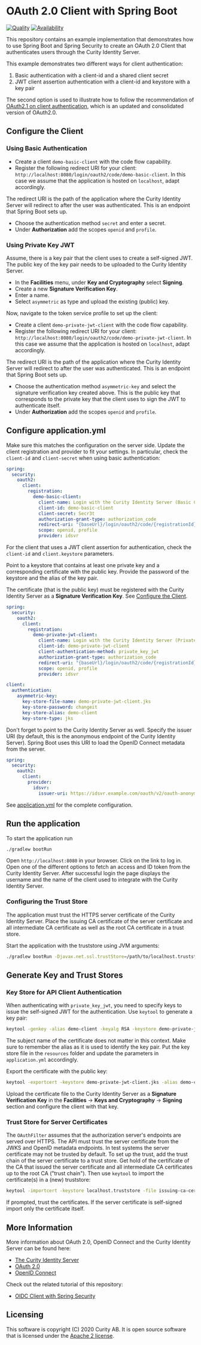 # OAuth 2.0 Client with Spring Boot

[![Quality](https://img.shields.io/badge/quality-demo-red)](https://curity.io/resources/code-examples/status/)
[![Availability](https://img.shields.io/badge/availability-source-blue)](https://curity.io/resources/code-examples/status/)

This repository contains an example implementation that demonstrates how to use Spring Boot and Spring Security to create an OAuth 2.0 Client that authenticates users through the Curity Identity Server.

This example demonstrates two different ways for client authentication:

1. Basic authentication with a client-id and a shared client secret
2. JWT client assertion authentication with a client-id and keystore with a key pair

The second option is used to illustrate how to follow the recommendation of [OAuth2.1 on client authentication](https://datatracker.ietf.org/doc/html/draft-ietf-oauth-v2-1-07#section-2.4), which is an updated and consolidated version of OAuth2.0.

## Configure the Client

### Using Basic Authentication

* Create a client `demo-basic-client` with the code flow capability. 
* Register the following redirect URI for your client: `http://localhost:8080/login/oauth2/code/demo-basic-client`. In this case we assume that the application is hosted on `localhost`, adapt accordingly. 
 
The redirect URI is the path of the application where the Curity Identity Server will redirect to after the user was authenticated. This is an endpoint that Spring Boot sets up.

* Choose the authentication method `secret` and enter a secret. 
* Under **Authorization** add the scopes `openid` and `profile`.

### Using Private Key JWT
Assume, there is a key pair that the client uses to create a self-signed JWT. The public key of the key pair needs to be uploaded to the Curity Identity Server.
* In the **Facilities** menu, under **Key and Cryptography** select **Signing**.
* Create a new **Signature Verification Key**. 
* Enter a name.
* Select `asymmetric` as type and upload the existing (public) key.

Now, navigate to the token service profile to set up the client: 

* Create a client `demo-private-jwt-client` with the code flow capability. 
* Register the following redirect URI for your client: `http://localhost:8080/login/oauth2/code/demo-private-jwt-client`. In this case we assume that the application is hosted on `localhost`, adapt accordingly. 
 
The redirect URI is the path of the application where the Curity Identity Server will redirect to after the user was authenticated. This is an endpoint that Spring Boot sets up.

* Choose the authentication method `asymmetric-key` and select the signature verification key created above. This is the public key that corresponds to the private key that the client uses to sign the JWT to authenticate itself.
* Under **Authorization** add the scopes `openid` and `profile`.

## Configure application.yml
Make sure this matches the configuration on the server side. Update the client registration and provider to fit your settings. In particular, check the `client-id` and `client-secret` when using basic authentication:

```yaml
spring:
  security:
    oauth2:
      client:
        registration:
          demo-basic-client:
            client-name: Login with the Curity Identity Server (Basic Client)
            client-id: demo-basic-client
            client-secret: Secr3t
            authorization-grant-type: authorization_code
            redirect-uri: "{baseUrl}/login/oauth2/code/{registrationId}"
            scope: openid, profile
            provider: idsvr
```

For the client that uses a JWT client assertion for authentication, check the `client-id` and `client.keystore` parameters. 

Point to a keystore that contains at least one private key and a corresponding certificate with the public key. 
Provide the password of the keystore and the alias of the key pair. 

The certificate (that is the public key) must be registered with the Curity Identity Server as a **Signature Verification Key**. See [Configure the Client](#configure-the-client).

```yaml
spring:
  security:
    oauth2:
      client:
        registration:
          demo-private-jwt-client:
            client-name: Login with the Curity Identity Server (Private JWT Client)
            client-id: demo-private-jwt-client
            client-authentication-method: private_key_jwt
            authorization-grant-type: authorization_code
            redirect-uri: "{baseUrl}/login/oauth2/code/{registrationId}"
            scope: openid, profile
            provider: idsvr

client:
  authentication:
    asymmetric-key:
      key-store-file-name: demo-private-jwt-client.jks
      key-store-password: changeit
      key-store-alias: demo-client
      key-store-type: jks
```

Don't forget to point to the Curity Identity Server as well. Specify the issuer URI (by default, this is the anonymous endpoint of the Curity Identity Server). Spring Boot uses this URI to load the OpenID Connect metadata from the server.

```yaml
spring:
  security:
    oauth2:
      client:
        provider:
          idsvr:
            issuer-uri: https://idsvr.example.com/oauth/v2/oauth-anonymous
```

See [application.yml](src/main/resources/application.yml) for the complete configuration.

## Run the application
To start the application run 

```bash
./gradlew bootRun
```

Open `http://localhost:8080` in your browser. Click on the link to log in. 
Open one of the different options to fetch an access and ID token from the Curity Identity Server. 
After successful login the page displays the username and the name of the client used to integrate with the Curity Identity Server.

### Configuring the Trust Store

The application must trust the HTTPS server certificate of the Curity Identity Server. Place the issuing CA certificate of the server certificate and all intermediate CA certificate as well as the root CA certificate in a trust store. 

Start the application with the truststore using JVM arguments:

```bash
./gradlew bootRun -Djavax.net.ssl.trustStore=/path/to/localhost.truststore -Djavax.net.ssl.trustStorePassword=changeit
```

## Generate Key and Trust Stores

### Key Store for API Client Authentication

When authenticating with `private_key_jwt`, you need to specify keys to issue the self-signed JWT for the authentication. Use `keytool` to generate a key pair:

```bash
keytool -genkey -alias demo-client -keyalg RSA -keystore demo-private-jwt-client.jks -keysize 2048 -dname "CN=Demo Client,O=Example"
```

The subject name of the certificate does not matter in this context. Make sure to remember the alias as it is used to identify the key pair. Put the key store file in the `resources` folder and update the parameters in `application.yml` accordingly.

Export the certificate with the public key:

```bash
keytool -exportcert -keystore demo-private-jwt-client.jks -alias demo-client -file demo-client.cer
```

Upload the certificate file to the Curity Identity Server as a **Signature Verification Key** in the **Facilities** -> **Keys and Cryptography** -> **Signing** section and configure the client with that key.

### Trust Store for Server Certificates

The `OAuthFilter` assumes that the authorization server's endpoints are served over HTTPS. 
The API must trust the server certificate from the JWKS and OpenID metadata endpoints. 
In test systems the server certificate may not be trusted by default. 
To set up the trust, add the trust chain of the server certificate to a trust store. 
Get hold of the certificate of the CA that issued the server certificate and all intermediate CA certificates up to the root CA ("trust chain"). 
Then use `keytool` to import the certificate(s) in a (new) truststore:

```bash
keytool -importcert -keystore localhost.truststore -file issuing-ca-cert.pem
```

If prompted, trust the certificates. 
If the server certificate is self-signed import only the certificate itself.

## More Information
More information about OAuth 2.0, OpenID Connect and the Curity Identity Server can be found here:

* [The Curity Identity Server](https://curity.io)
* [OAuth 2.0](https://curity.io/resources/oauth/)
* [OpenID Connect](https://curity.io/resources/openid-connect/)

Check out the related tutorial of this repository:
* [OIDC Client with Spring Security](https://curity.io/resources/tutorials/howtos/writing-clients/oidc-spring-boot/)

## Licensing

This software is copyright (C) 2020 Curity AB. It is open source software that is licensed under the [Apache 2 license](LICENSE).
